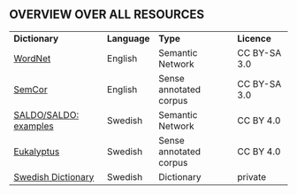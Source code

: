 ## OVERVIEW OVER ALL RESOURCES
<table>
    <tr>
        <td><b>Dictionary</b></td>
        <td><b>Language</b></td>
        <td><b>Type</b></td>
        <td><b>Licence</b></td>
    </tr>
    <tr>
        <td><a href="https://github.com/joni0700/dictionary_overview/blob/main/WordNet.md">WordNet</a></td>
        <td>English</td>
        <td>Semantic Network</td>
        <td>CC BY-SA 3.0</td>
    </tr>
    <tr>
        <td><a href="https://github.com/joni0700/dictionary_overview/blob/main/SemCor.md">SemCor</a></td>
        <td>English</td>
        <td>Sense annotated corpus</td>
        <td>CC BY-SA 3.0</td>
    </tr>
    <tr>
        <td><a href="https://github.com/joni0700/dictionary_overview/blob/main/SALDO.md">SALDO/SALDO: examples</a></td>
        <td>Swedish</td>
        <td>Semantic Network</td>
        <td>CC BY 4.0</td>
    </tr>
    <tr>
        <td><a href="https://github.com/joni0700/dictionary_overview/blob/main/Eukalyptus.md">Eukalyptus</a></td>
        <td>Swedish</td>
        <td>Sense annotated corpus</td>
        <td>CC BY 4.0</td>
    </tr>
    <tr>
        <td><a href="#https://github.com/joni0700/dictionary_overview/blob/main/SwedishDictionary.md">Swedish Dictionary</a></td>
        <td>Swedish</td>
        <td>Dictionary</td>
        <td>private</td>
    </tr>
